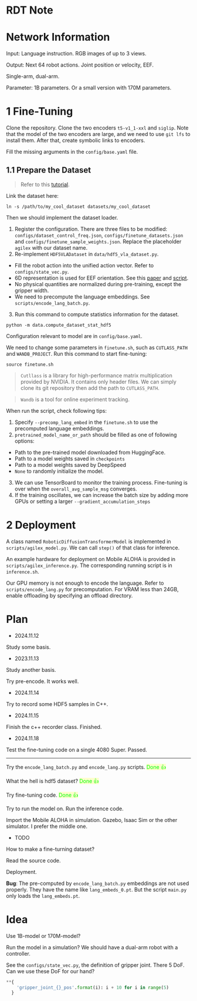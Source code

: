 RDT Note
===

# Network Information

Input: Language instruction. RGB images of up to 3 views.

Output: Next 64 robot actions. Joint position or velocity, EEF.

Single-arm, dual-arm.

Parameter: 1B parameters. Or a small version with 170M parameters.

# 1 Fine-Tuning

Clone the repository. Clone the two encoders `t5-v1_1-xxl` and `siglip`. Note that the model of the two encoders are large, and we need to use `git lfs` to install them. After that, create symbolic links to encoders.

Fill the missing arguments in the `config/base.yaml` file.

## 1.1 Prepare the Dataset

> Refer to this [tutorial](https://github.com/thu-ml/RoboticsDiffusionTransformer?tab=readme-ov-file#fine-tuning-on-your-own-dataset).

Link the dataset here:

```shell
ln -s /path/to/my_cool_dataset datasets/my_cool_dataset
```

Then we should implement the dataset loader.

1. Register the configuration. There are three files to be modified: `configs/dataset_control_freq.json`, `configs/finetune_datasets.json` and `configs/finetune_sample_weights.json`. Replace the placeholder `agilex` with our dataset name.
2. Re-implement `HDF5VLADataset` in `data/hdf5_vla_dataset.py`.
  * Fill the robot action into the unified action vector. Refer to `configs/state_vec.py`.
  * 6D representation is used for EEF orientation. See this [paper](https://arxiv.org/pdf/1812.07035) and [script](docs/test_6drot.py).
  * No physical quantities are normalized during pre-training, except the gripper width.
  * We need to precompute the language embeddings. See `scripts/encode_lang_batch.py`.
3. Run this command to compute statistics information for the dataset.

```shell
python -m data.compute_dataset_stat_hdf5
```

Configuration relevant to model are in `config/base.yaml`.

We need to change some parameters in `finetune.sh`, such as `CUTLASS_PATH` and `WANDB_PROJECT`. Run this command to start fine-tuning:

```shell
source finetune.sh
```

> `Cutllass` is a library for high-performance matrix multiplication provided by NVIDIA. It contains only header files. We can simply clone its git repository then add the path to `CUTLASS_PATH`.

> `Wandb` is a tool for online experiment tracking.

When run the script, check following tips:

1. Specify `--precomp_lang_embed` in the `finetune.sh` to use the precomputed language embeddings.
2. `pretrained_model_name_or_path` should be filled as one of following options:
  * Path to the pre-trained model downloaded from HuggingFace.
  * Path to a model weights saved in `checkpoints`
  * Path to a model weights saved by DeepSpeed
  * `None` to randomly initialize the model.
3. We can use TensorBoard to monitor the training process. Fine-tuning is over when the `overall_avg_sample_msg` converges.
4. If the training oscillates, we can increase the batch size by adding more GPUs or setting a larger `--gradient_accumulation_steps`

# 2 Deployment

A class named `RoboticDiffusionTransformerModel` is implemented in `scripts/agilex_model.py`. We can call `step()` of that class for inference.

An example hardware for deployment on Mobile ALOHA is provided in `scripts/agilex_inference.py`. The corresponding running script is in `inference.sh`.

Our GPU memory is not enough to encode the language. Refer to `scripts/encode_lang.py` for precomputation. For VRAM less than 24GB, enable offloading by specifying an offload directory.

# Plan

* 2024.11.12

Study some basis.

* 2023.11.13

Study another basis.

Try pre-encode. It works well.

* 2024.11.14

Try to record some HDF5 samples in C++.

* 2024.11.15

Finish the c++ recorder class. Finished.

* 2024.11.18

Test the fine-tuning code on a single 4080 Super. Passed.

---

Try the `encode_lang_batch.py` and `encode_lang.py` scripts. <text style="color:#00FF00; background-color:#FFFF0033;">Done &#128077;</text>

What the hell is hdf5 dataset? <text style="color:#00FF00; background-color:#FFFF0033;">Done &#128077;</text>

Try fine-tuning code. <text style="color:#00FF00; background-color:#FFFF0033;">Done &#128077;</text>

Try to run the model on. Run the inference code.

Import the Mobile ALOHA in simulation. Gazebo, Isaac Sim or the other simulator. I prefer the middle one.

* TODO

How to make a fine-turning dataset?

Read the source code.

Deployment.

**Bug**: The pre-computed by `encode_lang_batch.py` embeddings are not used properly. They have the name like `lang_embeds_0.pt`. But the script `main.py` only loads the `lang_embeds.pt`.

# Idea

Use 1B-model or 170M-model?

Run the model in a simulation? We should have a dual-arm robot with a controller.

See the `configs/state_vec.py`, the definition of gripper joint. There 5 DoF. Can we use these DoF for our hand?

```py
**{
    'gripper_joint_{}_pos'.format(i): i + 10 for i in range(5)
  }
```

